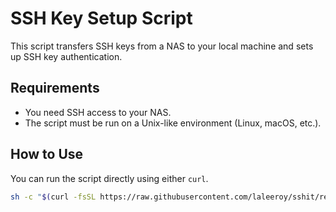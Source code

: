 # SSH Key Setup Script

This script transfers SSH keys from a NAS to your local machine and sets up SSH key authentication.

## Requirements
- You need SSH access to your NAS.
- The script must be run on a Unix-like environment (Linux, macOS, etc.).

## How to Use
You can run the script directly using either `curl`.

```bash
sh -c "$(curl -fsSL https://raw.githubusercontent.com/laleeroy/sshit/refs/heads/master/ssh)"
